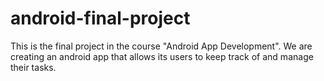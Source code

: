 # android-final-project
This is the final project in the course "Android App Development".
We are creating an android app that allows its users to keep track of and manage their tasks.
